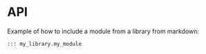 # API

Example of how to include a module from a library from markdown:

```
::: my_library.my_module
```